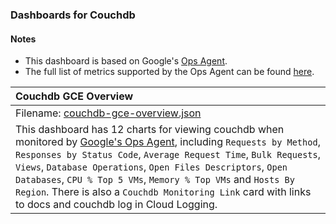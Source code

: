 ### Dashboards for Couchdb

#### Notes

- This dashboard is based on Google's [Ops Agent](https://cloud.google.com/stackdriver/docs/solutions/agents/ops-agent).
- The full list of metrics supported by the Ops Agent can be found [here](https://cloud.google.com/stackdriver/docs/solutions/agents/ops-agent/third-party/couchdb#monitored-metrics).


|Couchdb GCE Overview|
|:------------------|
|Filename: [couchdb-gce-overview.json](couchdb-gce-overview.json)|
|This dashboard has 12 charts for viewing couchdb when monitored by [Google's Ops Agent](https://cloud.google.com/stackdriver/docs/solutions/agents/ops-agent/third-party/couchdb#monitored-metrics), including `Requests by Method`, `Responses by Status Code`, `Average Request Time`, `Bulk Requests`, `Views`, `Database Operations`, `Open Files Descriptors`, `Open Databases`, `CPU % Top 5 VMs`, `Memory % Top VMs` and `Hosts By Region`. There is also a `Couchdb Monitoring Link` card with links to docs and couchdb log in Cloud Logging.

